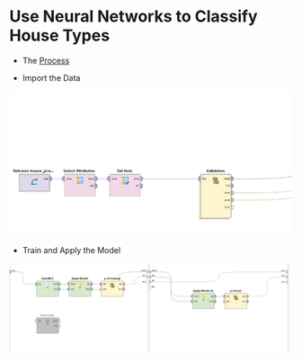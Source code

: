 
# Use Neural Networks to Classify House Types

* The [Process](https://github.com/xbwei/machine_learning_in_rapidminer/blob/master/neural_networks/mlp.xml)

* Import the Data 
<img src="mlp_1.PNG" width="700">

* Train and Apply the Model
<img src="mlp_2.PNG" width="500">

